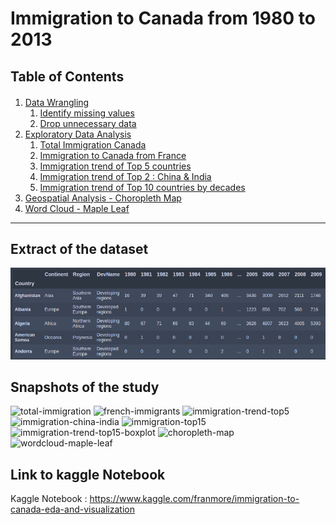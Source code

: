 # Immigration to Canada from 1980 to 2013

## Table of Contents

<div class="alert alert-block alert-info" style="margin-top: 20px">

1. [Data Wrangling](#data_wrangling)
    1. [Identify missing values](#missing_v)
    2. [Drop unnecessary data](#drop_data)
2. [Exploratory Data Analysis](#exploratory_da)
    1. [Total Immigration Canada](#total_immigration)
    2. [Immigration to Canada from France](#immigration_france)
    3. [Immigration trend of Top 5 countries](#immigration_top5)
    4. [Immigration trend of Top 2 : China & India](#immigration_ci)
    5. [Immigration trend of Top 10 countries by decades](#immigration_decades)
3. [Geospatial Analysis - Choropleth Map](#geospatial_analysis)
4. [Word Cloud - Maple Leaf](#ml_word_cloud)
<hr>

## Extract of the dataset
![canada_immigration-dataset-extract](Snapshots/extract_ds_canada.png)

## Snapshots of the study
![total-immigration](Snapshots/snap_1)
![french-immigrants](Snapshots/snap_2)
![immigration-trend-top5](Snapshots/snap_3)
![immigration-china-india](Snapshots/snap_4)
![immigration-top15](Snapshots/snap_5)
![immigration-trend-top15-boxplot](Snapshots/6)
![choropleth-map](Snapshots/)
![wordcloud-maple-leaf](Snapshots/snap_8)

## Link to kaggle Notebook
Kaggle Notebook : <https://www.kaggle.com/franmore/immigration-to-canada-eda-and-visualization>
